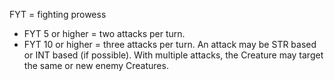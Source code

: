 FYT = fighting prowess 
   - FYT 5 or higher = two attacks per turn. 
   - FYT 10 or higher = three attacks per turn. 
An attack may be STR based or INT based (if possible). With multiple attacks, the Creature may target the same or new enemy Creatures.